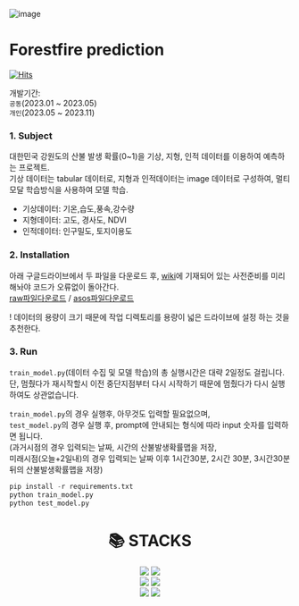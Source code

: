 ![image](https://github.com/Bae-ChangHyun/Forestfire-predict--multimodal/assets/48899047/39f9d6a1-2594-4ede-ad77-8ee23eb9c1bd)

# Forestfire prediction
[![Hits](https://hits.seeyoufarm.com/api/count/incr/badge.svg?url=https%3A%2F%2Fgithub.com%2FBae-ChangHyun%2FForestfire-predict%2Fblob%2Fmain%2FREADME.md&count_bg=%2379C83D&title_bg=%23555555&icon=&icon_color=%23E7E7E7&title=hits&edge_flat=false)](https://hits.seeyoufarm.com)

개발기간: <br>
`공동`(2023.01 ~ 2023.05) <br>
`개인`(2023.05 ~ 2023.11)

### 1. Subject <br>
대한민국 강원도의 산불 발생 확률(0~1)을 기상, 지형, 인적 데이터를 이용하여 예측하는 프로젝트.<br>
기상 데이터는 tabular 데이터로, 지형과 인적데이터는 image 데이터로 구성하여, 멀티모달 학습방식을 사용하여 모델 학습.<br>

- 기상데이터: 기온,습도,풍속,강수량<br>
- 지형데이터: 고도, 경사도, NDVI<br>
- 인적데이터: 인구밀도, 토지이용도<br>

### 2. Installation <br>

아래 구글드라이브에서 두 파일을 다운로드 후, [wiki](https://github.com/Bae-ChangHyun/Forestfire-predict/wiki/Simple-Code-discription)에 기재되어 있는 사전준비를 미리 해놔야 코드가 오류없이 돌아간다.<br>
[raw파일다운로드](https://drive.google.com/file/d/1Kew7kQTDRqo_X_-T-rW06XjGvHvlBEMm/view?usp=drive_link) / 
[asos파일다운로드](https://drive.google.com/file/d/1KfERjVehpwHckMcY6gKZHB8tRyKIegVM/view?usp=drive_link)  <br>

! 데이터의 용량이 크기 때문에 작업 디렉토리를 용량이 넓은 드라이브에 설정 하는 것을 추천한다.

### 3. Run <br>
`train_model.py`(데이터 수집 및 모델 학습)의 총 실행시간은 대략 2일정도 걸립니다. <br>
단, 멈췄다가 재시작할시 이전 중단지점부터 다시 시작하기 때문에 멈췄다가 다시 실행하여도 상관없습니다. <br>

`train_model.py`의 경우 실행후, 아무것도 입력할 필요없으며, <br>
`test_model.py`의 경우 실행 후, prompt에 안내되는 형식에 따라 input 숫자를 입력하면 됩니다. <br>
(과거시점의 경우 입력되는 날짜, 시간의 산불발생확률맵을 저장, <br> 미래시점(오늘+2일내)의 경우 입력되는 날짜 이후 1시간30분, 2시간 30분, 3시간30분 뒤의 산불발생확률맵을 저장) <br>

```python
pip install -r requirements.txt
python train_model.py
python test_model.py
```
<div align=center><h1>📚 STACKS</h1></div>

<div align=center> 
  <img src="https://img.shields.io/badge/python-3776AB?style=for-the-badge&logo=python&logoColor=white">
  <img src="https://img.shields.io/badge/tensorflow-FF6F00?style=for-the-badge&logo=tensorflow&logoColor=white">
  <br>
  <img src="https://img.shields.io/badge/github-181717?style=for-the-badge&logo=github&logoColor=white">
  <img src="https://img.shields.io/badge/git-F05032?style=for-the-badge&logo=git&logoColor=white">
  <br>
  <img src="https://img.shields.io/badge/qgis-589632?style=for-the-badge&logo=qgis&logoColor=white">
  <img src="https://img.shields.io/badge/gdal-5CAE58?style=for-the-badge&logo=gdal&logoColor=white">
  <br>
</div>

